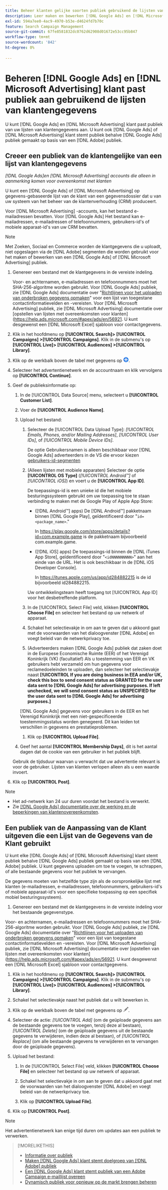 ```yaml
---
title: Beheer klanten gelijke soorten publiek gebruikend de lijsten van klantengegevens
description: Leer maken en bewerken [!DNL Google Ads] en [!DNL Microsoft Advertising] klant past publiek van uw lijsten van klantengegevens aan.
exl-id: 594a7ee0-4ac9-4970-b53e-d4624fd7b70c
feature: Search Campaign Management
source-git-commit: 67fe8581832dc0762d62908d01672e53cc95b847
workflow-type: tm+mt
source-wordcount: '842'
ht-degree: 0%

---
```


# Beheren [!DNL Google Ads] en [!DNL Microsoft Advertising] klant past publiek aan gebruikend de lijsten van klantengegevens

U kunt [!DNL Google Ads] en [!DNL Microsoft Advertising] klant past publiek van uw lijsten van klantengegevens aan. U kunt ook [!DNL Google Ads] of [!DNL Microsoft Advertising] klant stemt publiek behalve [!DNL Google Ads] publiek gemaakt op basis van een [!DNL Adobe] publiek.

## Creeer een publiek van de klantengelijke van een lijst van klantengegevens

*[!DNL Google Ads]en [!DNL Microsoft Advertising] accounts die alleen in aanmerking komen voor overeenkomst met klanten*

U kunt een [!DNL Google Ads] of [!DNL Microsoft Advertising] op gegevens-gebaseerde lijst van de klant van een gegevensdossier dat u van uw systeem van het beheer van de klantenverhouding (CRM) produceert.

Voor [!DNL Microsoft Advertising] -accounts, kan het bestand e-mailadressen bevatten. Voor [!DNL Google Ads] Het bestand kan e-mailadressen, e-mailadressen of telefoonnummers, gebruikers-id&#39;s of mobiele apparaat-id&#39;s van uw CRM bevatten.

>[!NOTE]
>
>Met Zoeken, Sociaal en Commerce worden de klantgegevens die u uploadt, niet opgeslagen via de [!DNL Adobe] segmenten die worden gebruikt voor het maken of bewerken van een [!DNL Google Ads] of [!DNL Microsoft Advertising] publiek.

1. Genereer een bestand met de klantgegevens in de vereiste indeling.

   Voor- en achternamen, e-mailadressen en telefoonnummers moet het SHA-256-algoritme worden gebruikt. <!-- Our UI says all, but GGL docs say don't hash user IDs and device IDs. --> Voor [!DNL Google Ads] publiek, zie [!DNL Google Ads] documentatie over &quot;[Richtlijnen voor het uploaden van onderbroken gegevens opmaken](https://support.google.com/google-ads/answer/7476159)&quot; voor een lijst van toegestane contactinformatievelden en -vereisten. Voor [!DNL Microsoft Advertising] publiek, zie [!DNL Microsoft Advertising] documentatie over [opstellen van lijsten met overeenkomsten voor klanten](https://help.ads.microsoft.com/#apex/ads/en/56921. U kunt desgewenst een [!DNL Microsoft Excel] sjabloon voor contactgegevens.

1. Klik in het hoofdmenu op **[!UICONTROL Search]> [!UICONTROL Campaigns] >[!UICONTROL Campaigns]**. Klik in de submenu&#39;s op **[!UICONTROL Live]> [!UICONTROL Audiences] >[!UICONTROL Library]**.

1. Klik op de werkbalk boven de tabel met gegevens op ![Maken](/help/search-social-commerce/assets/add.png "Maken").

1. Selecteer het advertentienetwerk en de accountnaam en klik vervolgens op **[!UICONTROL Continue]**.

1. Geef de publieksinformatie op:

   1. In de [!UICONTROL Data Source] menu, selecteert u **[!UICONTROL Customer List]**.

   1. Voer de **[!UICONTROL Audience Name]**.

   1. Upload het bestand:

      1. Selecteer de [!UICONTROL Data Upload Type]: *[!UICONTROL Emails, Phones, and/or Mailing Addresses]*, *[!UICONTROL User IDs]*, of *[!UICONTROL Mobile Device IDs]*.

         De optie Gebruikersnamen is alleen beschikbaar voor [!DNL Google Ads] adverteerders in de VS die ervoor kiezen [gebruikers-id-segmenten](https://support.google.com/google-ads/answer/9199250)

      1. (Alleen lijsten met mobiele apparaten) Selecteer de optie **[!UICONTROL OS Type]** (*[!UICONTROL Android™]* of *[!UICONTROL iOS]*) en voert u de **[!UICONTROL App ID]**.

         De toepassings-id is een unieke id die het mobiele besturingssysteem gebruikt om uw toepassing toe te staan verbinding te maken met de Google Play of Apple App Store:

         * ([!DNL Android™] apps) De [!DNL Android™] pakketnaam binnen [!DNL Google Play], geïdentificeerd door &quot;`id=<package_name>`.&quot;

           In https://play.google.com/store/apps/details?id=com.example.game is de pakketnaam bijvoorbeeld com.example.game.

         * ([!DNL iOS] apps) De toepassings-id binnen de [!DNL iTunes App Store], geïdentificeerd door &quot;`<idNNNNNNNNN>`&quot; aan het einde van de URL. Het is ook beschikbaar in de [!DNL iOS Developer Console].

           In https://itunes.apple.com/us/app/id284882215 is de id bijvoorbeeld id284882215.

         Uw ontwikkelingsteam heeft toegang tot [!UICONTROL App ID] voor het desbetreffende platform.

      1. In de [!UICONTROL Select File] veld, klikken **[!UICONTROL Choose File]** en selecteer het bestand op uw netwerk of apparaat.

      1. Schakel het selectievakje in om aan te geven dat u akkoord gaat met de voorwaarden van het dialoogvenster [!DNL Adobe] en voegt beleid van de netwerkprivacy toe.

      1. (Adverteerders maken [!DNL Google Ads] publiek dat zaken doet in de Europese Economische Ruimte (EER) of het Verenigd Koninkrijk (VK) (facultatief) Als u toestemming van EER en VK gebruikers hebt verzameld om hun gegevens voor reclamedoeleinden te uploaden, dan selecteer het selectievakje naast **[!UICONTROL If you are doing business in EEA and/or UK, check this box to send consent status as GRANTED for the user data sent to [!DNL Google Ads] for advertising purposes. If left unchecked, we will send consent status as UNSPECIFIED for the user data sent to [!DNL Google Ads] for advertising purposes.]**

      [!DNL Google Ads] gegevens voor gebruikers in de EER en het Verenigd Koninkrijk met een niet-gespecificeerde toestemmingsstatus worden genegeerd. Dit kan leiden tot verschillen in gegevens en prestatieproblemen.

      1. Klik op **[!UICONTROL Upload File]**.

   1. Geef het aantal **[!UICONTROL Membership Days]**, dit is het aantal dagen dat de cookie van een gebruiker in het publiek blijft.

   Gebruik de tijdsduur waarvan u verwacht dat uw advertentie relevant is voor de gebruiker. Lijsten van klanten verlopen alleen als u een waarde invoert.

1. Klik op **[!UICONTROL Post]**.

>[!NOTE]
>
>* Het ad-netwerk kan 24 uur duren voordat het bestand is verwerkt.
>* Zie [[!DNL Google Ads] documentatie over de werking en de beperkingen van klantenovereenkomsten](https://support.google.com/displayvideo/answer/9539301).

## Een publiek van de Aanpassing van de Klant uitgeven die een Lijst van de Gegevens van de Klant gebruikt

U kunt elke [!DNL Google Ads] of [!DNL Microsoft Advertising] klant stemt publiek behalve [!DNL Google Ads] publiek gemaakt op basis van een [!DNL Adobe] publiek. U kunt gegevens uploaden om toe te voegen, te schrappen, of alle bestaande gegevens voor het publiek te vervangen.

De gegevens moeten van hetzelfde type zijn als de oorspronkelijke lijst met klanten (e-mailadressen, e-mailadressen, telefoonnummers, gebruikers-id&#39;s of mobiele apparaat-id&#39;s voor een specifieke toepassing op een specifiek mobiel besturingssysteem).

1. Genereer een bestand met de klantgegevens in de vereiste indeling voor het bestaande gegevenstype.

Voor- en achternamen, e-mailadressen en telefoonnummers moet het SHA-256-algoritme worden gebruikt. <!-- Our UI says all, but GGL docs say don't hash user IDs and device IDs. --> Voor [!DNL Google Ads] publiek, zie [!DNL Google Ads] documentatie over &quot;[Richtlijnen voor het uploaden van onderbroken gegevens opmaken](https://support.google.com/google-ads/answer/7476159)&quot; voor een lijst van toegestane contactinformatievelden en -vereisten. Voor [!DNL Microsoft Advertising] publiek, zie [!DNL Microsoft Advertising] documentatie over [opstellen van lijsten met overeenkomsten voor klanten](https://help.ads.microsoft.com/#apex/ads/en/56921. U kunt desgewenst een [!DNL Microsoft Excel] sjabloon voor contactgegevens.

1. Klik in het hoofdmenu op **[!UICONTROL Search]> [!UICONTROL Campaigns] >[!UICONTROL Campaigns]**. Klik in de submenu&#39;s op **[!UICONTROL Live]> [!UICONTROL Audiences] >[!UICONTROL Library]**.

1. Schakel het selectievakje naast het publiek dat u wilt bewerken in.

1. Klik op de werkbalk boven de tabel met gegevens op ![Bewerken](/help/search-social-commerce/assets/edit.png).

1. Selecteer de actie: *[!UICONTROL Add]* (om de geüploade gegevens aan de bestaande gegevens toe te voegen, tenzij deze al bestaan), *[!UICONTROL Delete]* (om de geüploade gegevens uit de bestaande gegevens te verwijderen, indien deze al bestaan), of *[!UICONTROL Replace]* (om alle bestaande gegevens te verwijderen en te vervangen door de geüploade gegevens).

1. Upload het bestand:

   1. In de [!UICONTROL Select File] veld, klikken **[!UICONTROL Choose File]** en selecteer het bestand op uw netwerk of apparaat.

   1. Schakel het selectievakje in om aan te geven dat u akkoord gaat met de voorwaarden van het dialoogvenster [!DNL Adobe] en voegt beleid van de netwerkprivacy toe.

   1. Klik op **[!UICONTROL Upload File]**.

1. Klik op **[!UICONTROL Post]**.

>[!NOTE]
>
>Het advertentienetwerk kan enige tijd duren om updates aan een publiek te verwerken.

>[!MORELIKETHIS]
>
>* [Informatie over publiek](audience-about.md)
>* [Maken [!DNL Google Ads] klant stemt doelgroep van [!DNL Adobe] publiek](google-audience-from-adobe-audience.md)
>* [Een [!DNL Google Ads] klant stemt publiek van een Adobe Campaign e-maillijst overeen](google-audience-from-campaign-email-list.md)
>* [Dynamisch publiek voor opnieuw op de markt brengen beheren](audience-dynamic-remarketing-manage.md)
